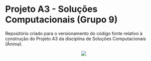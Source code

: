 # Projeto A3 - Soluções Computacionais (Grupo 9)

Repositório criado para o versionamento do código fonte relativo à construção do Projeto A3 da disciplina de Soluções Computacionais (Ânima).

<p align="center"><img src="https://git.animaeducacao.com.br/uploads/-/system/appearance/logo/1/AF_ANIMA_CMYK_SEM_DEGRADE_CS5_CV.PNG"></p>
